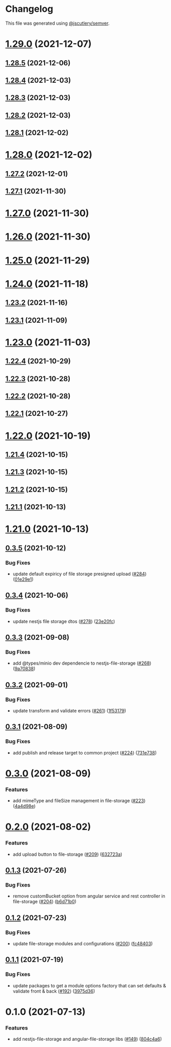 # Changelog

This file was generated using [@jscutlery/semver](https://github.com/jscutlery/semver).

# [1.29.0](https://github.com/tractr/stack/compare/v1.28.5...v1.29.0) (2021-12-07)



## [1.28.5](https://github.com/tractr/stack/compare/v1.28.4...v1.28.5) (2021-12-06)



## [1.28.4](https://github.com/tractr/stack/compare/v1.28.3...v1.28.4) (2021-12-03)



## [1.28.3](https://github.com/tractr/stack/compare/v1.28.2...v1.28.3) (2021-12-03)



## [1.28.2](https://github.com/tractr/stack/compare/v1.28.1...v1.28.2) (2021-12-03)



## [1.28.1](https://github.com/tractr/stack/compare/v1.28.0...v1.28.1) (2021-12-02)



# [1.28.0](https://github.com/tractr/stack/compare/v1.27.2...v1.28.0) (2021-12-02)



## [1.27.2](https://github.com/tractr/stack/compare/v1.27.1...v1.27.2) (2021-12-01)



## [1.27.1](https://github.com/tractr/stack/compare/v1.27.0...v1.27.1) (2021-11-30)



# [1.27.0](https://github.com/tractr/stack/compare/v1.26.0...v1.27.0) (2021-11-30)



# [1.26.0](https://github.com/tractr/stack/compare/v1.25.0...v1.26.0) (2021-11-30)



# [1.25.0](https://github.com/tractr/stack/compare/v1.24.0...v1.25.0) (2021-11-29)



# [1.24.0](https://github.com/tractr/stack/compare/v1.23.2...v1.24.0) (2021-11-18)



## [1.23.2](https://github.com/tractr/stack/compare/v1.23.1...v1.23.2) (2021-11-16)



## [1.23.1](https://github.com/tractr/stack/compare/v1.23.0...v1.23.1) (2021-11-09)



# [1.23.0](https://github.com/tractr/stack/compare/v1.22.4...v1.23.0) (2021-11-03)



## [1.22.4](https://github.com/tractr/stack/compare/v1.22.3...v1.22.4) (2021-10-29)



## [1.22.3](https://github.com/tractr/stack/compare/v1.22.2...v1.22.3) (2021-10-28)



## [1.22.2](https://github.com/tractr/stack/compare/v1.22.1...v1.22.2) (2021-10-28)



## [1.22.1](https://github.com/tractr/stack/compare/v1.22.0...v1.22.1) (2021-10-27)



# [1.22.0](https://github.com/tractr/stack/compare/v1.21.4...v1.22.0) (2021-10-19)



## [1.21.4](https://github.com/tractr/stack/compare/v1.21.3...v1.21.4) (2021-10-15)



## [1.21.3](https://github.com/tractr/stack/compare/v1.21.2...v1.21.3) (2021-10-15)



## [1.21.2](https://github.com/tractr/stack/compare/v1.21.1...v1.21.2) (2021-10-15)



## [1.21.1](https://github.com/tractr/stack/compare/v1.21.0...v1.21.1) (2021-10-13)



# [1.21.0](https://github.com/tractr/stack/compare/v1.20.1...v1.21.0) (2021-10-13)



## [0.3.5](https://github.com/tractr/stack/compare/nestjs-file-storage-0.3.4...nestjs-file-storage-0.3.5) (2021-10-12)


### Bug Fixes

* update default expiricy of file storage presigned upload ([#284](https://github.com/tractr/stack/issues/284)) ([01e29e1](https://github.com/tractr/stack/commit/01e29e1adfa9b14d52b0ef992289950a9961d471))



## [0.3.4](https://github.com/tractr/stack/compare/nestjs-file-storage-0.3.3...nestjs-file-storage-0.3.4) (2021-10-06)


### Bug Fixes

* update nestjs file storage dtos ([#278](https://github.com/tractr/stack/issues/278)) ([23e20fc](https://github.com/tractr/stack/commit/23e20fcb3cb10e91630bda9341aa909a5c1b2b74))



## [0.3.3](https://github.com/tractr/stack/compare/nestjs-file-storage-0.3.2...nestjs-file-storage-0.3.3) (2021-09-08)


### Bug Fixes

* add @types/minio dev dependencie to nestjs-file-storage ([#268](https://github.com/tractr/stack/issues/268)) ([9a70838](https://github.com/tractr/stack/commit/9a70838fb5819539ba555b04f21f73d06c163d09))



## [0.3.2](https://github.com/tractr/stack/compare/nestjs-file-storage-0.3.1...nestjs-file-storage-0.3.2) (2021-09-01)


### Bug Fixes

* update transform and validate errors ([#261](https://github.com/tractr/stack/issues/261)) ([1f53179](https://github.com/tractr/stack/commit/1f5317908326efebf93ce0dcb740e247231a1843))



## [0.3.1](https://github.com/tractr/stack/compare/nestjs-file-storage-0.3.0...nestjs-file-storage-0.3.1) (2021-08-09)


### Bug Fixes

* add publish and release target to common project ([#224](https://github.com/tractr/stack/issues/224)) ([731e738](https://github.com/tractr/stack/commit/731e738f13812d33e17fae89c3ae51c7001fff12))



# [0.3.0](https://github.com/tractr/stack/compare/nestjs-file-storage-0.2.0...nestjs-file-storage-0.3.0) (2021-08-09)


### Features

* add mimeType and fileSize management in file-storage ([#223](https://github.com/tractr/stack/issues/223)) ([4a4d98e](https://github.com/tractr/stack/commit/4a4d98efd7954d43526c464113c366f2e1ed9d58))



# [0.2.0](https://github.com/tractr/stack/compare/nestjs-file-storage-0.1.3...nestjs-file-storage-0.2.0) (2021-08-02)


### Features

* add upload button to file-storage ([#209](https://github.com/tractr/stack/issues/209)) ([632723a](https://github.com/tractr/stack/commit/632723ab79d7c89a9c665fd043407ed3d650804c))



## [0.1.3](https://github.com/tractr/stack/compare/nestjs-file-storage-0.1.2...nestjs-file-storage-0.1.3) (2021-07-26)


### Bug Fixes

* remove customBucket option from angular service and rest controller in file-storage ([#204](https://github.com/tractr/stack/issues/204)) ([b6d71b0](https://github.com/tractr/stack/commit/b6d71b0c7dfe16a9b865d48443f58827d7309175))



## [0.1.2](https://github.com/tractr/stack/compare/nestjs-file-storage-0.1.1...nestjs-file-storage-0.1.2) (2021-07-23)


### Bug Fixes

* update file-storage modules and configurations ([#200](https://github.com/tractr/stack/issues/200)) ([fc48403](https://github.com/tractr/stack/commit/fc48403ce5a70cd8f6c55ee061f294b0d06e6a9e))



## [0.1.1](https://github.com/tractr/stack/compare/nestjs-file-storage-0.1.0...nestjs-file-storage-0.1.1) (2021-07-19)


### Bug Fixes

* update packages to get a module options factory that can set defaults & validate front & back ([#192](https://github.com/tractr/stack/issues/192)) ([3975d36](https://github.com/tractr/stack/commit/3975d3690f82221ce1f207acff0ae3f63346eca5))



# 0.1.0 (2021-07-13)


### Features

* add nestjs-file-storage and angular-file-storage libs ([#149](https://github.com/tractr/stack/issues/149)) ([804c4a6](https://github.com/tractr/stack/commit/804c4a6b1062a087804bfa2abec60db62c816269))

